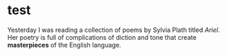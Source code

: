 # test
Yesterday I was reading a collection of poems by Sylvia Plath titled _Ariel_. Her poetry is full of complications of diction and tone that create **masterpieces** of the English language.
